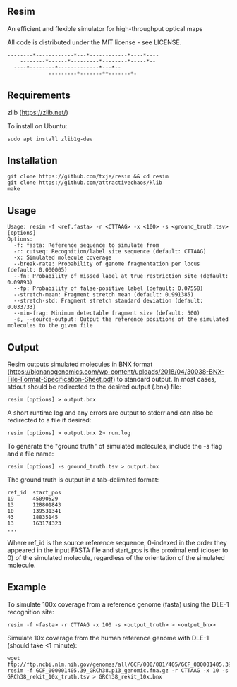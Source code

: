 Resim
-----
An efficient and flexible simulator for high-throughput optical maps

All code is distributed under the MIT license - see LICENSE.

    --------*------------*---*------------*----*----
        --------*------*---------*--------*-----*--
      ----*--------*-------------*---*--
                 ---------*-------**-------*-

Requirements
------------

zlib (https://zlib.net/)

To install on Ubuntu:

    sudo apt install zlib1g-dev

Installation
------------

    git clone https://github.com/txje/resim && cd resim
    git clone https://github.com/attractivechaos/klib
    make

Usage
-----

    Usage: resim -f <ref.fasta> -r <CTTAAG> -x <100> -s <ground_truth.tsv> [options]
    Options:
      -f: fasta: Reference sequence to simulate from
      -r: cutseq: Recognition/label site sequence (default: CTTAAG)
      -x: Simulated molecule coverage
      --break-rate: Probability of genome fragmentation per locus (default: 0.000005)
      --fn: Probability of missed label at true restriction site (default: 0.09893)
      --fp: Probability of false-positive label (default: 0.07558)
      --stretch-mean: Fragment stretch mean (default: 0.991385)
      --stretch-std: Fragment stretch standard deviation (default: 0.033733)
      --min-frag: Minimum detectable fragment size (default: 500)
      -s, --source-output: Output the reference positions of the simulated molecules to the given file

Output
------

Resim outputs simulated molecules in BNX format (https://bionanogenomics.com/wp-content/uploads/2018/04/30038-BNX-File-Format-Specification-Sheet.pdf) to standard output. In most cases, stdout should be redirected to the desired output (.bnx) file:

    resim [options] > output.bnx

A short runtime log and any errors are output to stderr and can also be redirected to a file if desired:

    resim [options] > output.bnx 2> run.log

To generate the "ground truth" of simulated molecules, include the -s flag and a file name:

    resim [options] -s ground_truth.tsv > output.bnx

The ground truth is output in a tab-delimited format:

    ref_id	start_pos
    19	    45090529
    13	    128801843
    10	    139531341
    43	    18835145
    13	    163174323
    ...

Where ref\_id is the source reference sequence, 0-indexed in the order they appeared in the input FASTA file and start\_pos
is the proximal end (closer to 0) of the simulated molecule, regardless of the orientation of the simulated molecule.

Example
-------

To simulate 100x coverage from a reference genome (fasta) using the DLE-1 recognition site:

    resim -f <fasta> -r CTTAAG -x 100 -s <output_truth> > <output_bnx>

Simulate 10x coverage from the human reference genome with DLE-1 (should take <1 minute):

    wget ftp://ftp.ncbi.nlm.nih.gov/genomes/all/GCF/000/001/405/GCF_000001405.39_GRCh38.p13/GCF_000001405.39_GRCh38.p13_genomic.fna.gz
    resim -f GCF_000001405.39_GRCh38.p13_genomic.fna.gz -r CTTAAG -x 10 -s GRCh38_rekit_10x_truth.tsv > GRCh38_rekit_10x.bnx
